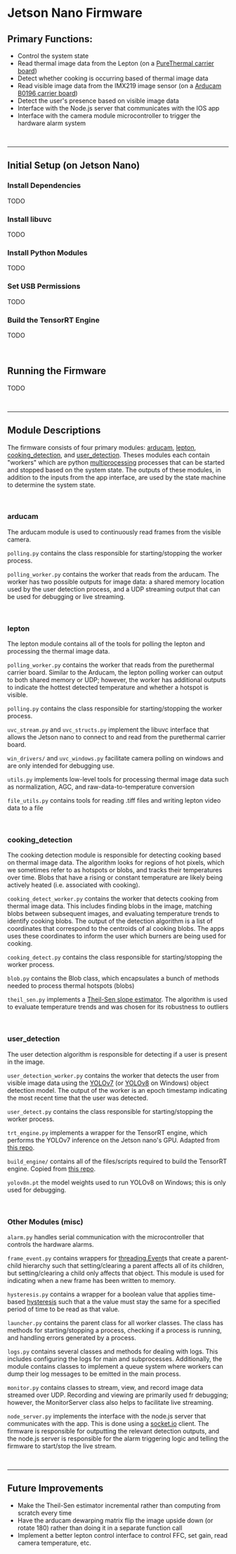 # Jetson Nano Firmware

## Primary Functions:
- Control the system state
- Read thermal image data from the Lepton (on a [PureThermal carrier board](https://groupgets.com/products/purethermal-mini-pro-jst-sr))
- Detect whether cooking is occurring based of thermal image data
- Read visible image data from the IMX219 image sensor (on a [Arducam B0196 carrier board](https://www.arducam.com/product/b0196arducam-8mp-1080p-usb-camera-module-1-4-cmos-imx219-mini-uvc-usb2-0-webcam-board-with-1-64ft-0-5m-usb-cable-for-windows-linux-android-and-mac-os/))
- Detect the user's presence based on visible image data
- Interface with the Node.js server that communicates with the IOS app
- Interface with the camera module microcontroller to trigger the hardware alarm system

<br><hr>

## Initial Setup (on Jetson Nano)

### Install Dependencies
TODO

### Install libuvc
TODO

### Install Python Modules
TODO

### Set USB Permissions
TODO

### Build the TensorRT Engine
TODO

<br>

## Running the Firmware
TODO

<br><hr>

## Module Descriptions
The firmware consists of four primary modules: [arducam](#arducam), [lepton](#lepton), [cooking_detection](#cooking_detection), and [user_detection](#user_detection). Theses modules each contain "workers" which are python [multiprocessing](https://docs.python.org/3/library/multiprocessing.html) processes that can be started and stopped based on the system state. The outputs of these modules, in addition to the inputs from the app interface, are used by the state machine to determine the system state.

<br>

### arducam
The arducam module is used to continuously read frames from the visible camera. 

`polling.py` contains the class responsible for starting/stopping the worker process.

`polling_worker.py` contains the worker that reads from the arducam. The worker has two possible outputs for image data: a shared memory location used by the user detection process, and a UDP streaming output that can be used for debugging or live streaming.

<br>

### lepton
The lepton module contains all of the tools for polling the lepton and processing the thermal image data.

`polling_worker.py` contains the worker that reads from the purethermal carrier board. Similar to the Arducam, the lepton polling worker can output to both shared memory or UDP; however, the worker has additional outputs to indicate the hottest detected temperature and whether a hotspot is visible.

`polling.py` contains the class responsible for starting/stopping the worker process.

`uvc_stream.py` and `uvc_structs.py` implement the libuvc interface that allows the Jetson nano to connect to and read from the purethermal carrier board.

`win_drivers/` and `uvc_windows.py` facilitate camera polling on windows and are only intended for debugging use. 

`utils.py` implements low-level tools for processing thermal image data such as normalization, AGC, and raw-data-to-temperature conversion

`file_utils.py` contains tools for reading .tiff files and writing lepton video data to a file

<br>

### cooking_detection
The cooking detection module is responsible for detecting cooking based on thermal image data. The algorithm looks for regions of hot pixels, which we sometimes refer to as hotspots or blobs, and tracks their temperatures over time. Blobs that have a rising or constant temperature are likely being actively heated (i.e. associated with cooking).

`cooking_detect_worker.py` contains the worker that detects cooking from thermal image data. This includes finding blobs in the image, matching blobs between subsequent images, and evaluating temperature trends to identify cooking blobs. The output of the detection algorithm is a list of coordinates that correspond to the centroids of al cooking blobs. The apps uses these coordinates to inform the user which burners are being used for cooking.

`cooking_detect.py` contains the class responsible for starting/stopping the worker process.

`blob.py` contains the Blob class, which encapsulates a bunch of methods needed to process thermal hotspots (blobs)

`theil_sen.py` implements a [Theil-Sen slope estimator](https://en.wikipedia.org/wiki/Theil%E2%80%93Sen_estimator). The algorithm is used to evaluate temperature trends and was chosen for its robustness to outliers

<br>

### user_detection
The user detection algorithm is responsible for detecting if a user is present in the image.

`user_detection_worker.py` contains the worker that detects the user from visible image data using the [YOLOv7](https://docs.ultralytics.com/models/yolov7/) (or [YOLOv8](https://docs.ultralytics.com/models/yolov8/) on Windows) object detection model. The output of the worker is an epoch timestamp indicating the most recent time that the user was detected.

`user_detect.py` contains the class responsible for starting/stopping the worker process.

`trt_engine.py` implements a wrapper for the TensorRT engine, which performs the YOLOv7 inference on the Jetson nano's GPU. Adapted from [this repo](https://github.com/mailrocketsystems/JetsonYoloV7-TensorRT/blob/main/yoloDet.py).

`build_engine/` contains all of the files/scripts required to build the TensorRT engine. Copied from [this repo](https://github.com/mailrocketsystems/JetsonYoloV7-TensorRT). 

`yolov8n.pt` the model weights used to run YOLOv8 on Windows; this is only used for debugging.

<br>

### Other Modules (misc)

`alarm.py` handles serial communication with the microcontroller that controls the hardware alarms.

`frame_event.py` contains wrappers for [threading.Event](https://docs.python.org/3/library/threading.html#event-objects)s that create a parent-child hierarchy such that setting/clearing a parent affects all of its children, but setting/clearing a child only affects that object. This module is used for indicating when a new frame has been written to memory.

`hysteresis.py` contains a wrapper for a boolean value that applies time-based [hysteresis](https://en.wikipedia.org/wiki/Hysteresis) such that a the value must stay the same for a specified period of time to be read as that value.

`launcher.py` contains the parent class for all worker classes. The class has methods for starting/stopping a process, checking if a process is running, and handling errors generated by a process.

`logs.py` contains several classes and methods for dealing with logs. This includes configuring the logs for main and subprocesses. Additionally, the module contains classes to implement a queue system where workers can dump their log messages to be emitted in the main process.

`monitor.py` contains classes to stream, view, and record image data streamed over UDP. Recording and viewing are primarily used fr debugging; however, the MonitorServer class also helps to facilitate live streaming. 

`node_server.py` implements the interface with the node.js server that communicates with the app. This is done using a [socket.io](https://github.com/miguelgrinberg/python-socketio) client. The firmware is responsible for outputting the relevant detection outputs, and the node.js server is responsible for the alarm triggering logic and telling the firmware to start/stop the live stream.

<br><hr>

## Future Improvements
- Make the Theil-Sen estimator incremental rather than computing from scratch every time
- Have the arducam dewarping matrix flip the image upside down (or rotate 180) rather than doing it in a separate function call
- Implement a better lepton control interface to control FFC, set gain, read camera temperature, etc.
